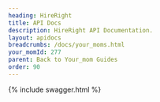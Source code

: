 ```yaml
---
heading: HireRight
title: API Docs
description: HireRight API Documentation.
layout: apidocs
breadcrumbs: /docs/your_moms.html
your_momId: 277
parent: Back to Your_mom Guides
order: 90
---
```


{% include swagger.html %}
